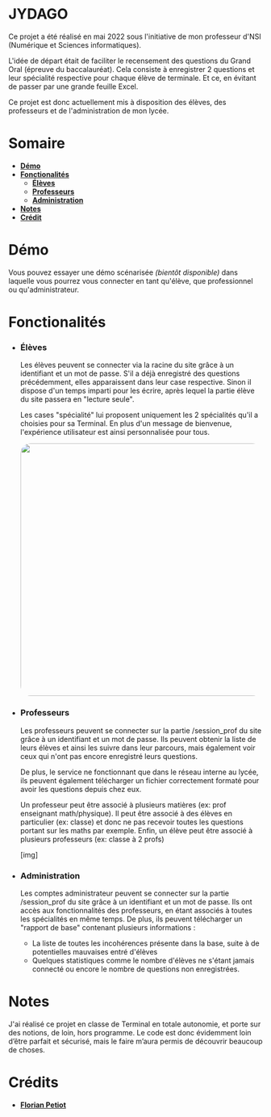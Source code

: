 # JYDAGO
Ce projet a été réalisé en mai 2022 sous l'initiative de mon professeur d'NSI (Numérique et Sciences informatiques).

L'idée de départ était de faciliter le recensement des questions du Grand Oral (épreuve du baccalauréat). Cela consiste à enregistrer 2 questions et leur spécialité respective pour chaque élève de terminale. Et ce, en évitant de passer par une grande feuille Excel.

Ce projet est donc actuellement mis à disposition des élèves, des professeurs et de l'administration de mon lycée.

# Somaire
* **[Démo](#démo)**
* **[Fonctionalités](#fonctionalités)**
	* **[Élèves](#élèves)**
	* **[Professeurs](#professeurs)**
	* **[Administration](#administration)**
* **[Notes](#notes)**
* **[Crédit](#Crédits)**

# Démo
Vous pouvez essayer une démo scénarisée *(bientôt disponible)* dans laquelle vous pourrez vous connecter en tant qu'élève, que professionnel ou qu'administrateur.

# Fonctionalités
* ### Élèves
	Les élèves peuvent se connecter via la racine du site grâce à un identifiant et un mot de passe. S'il a déjà enregistré des questions précédemment, elles apparaissent dans leur case respective. Sinon il dispose d'un temps imparti pour les écrire, après lequel la partie élève du site passera en "lecture seule".

	Les cases "spécialité" lui proposent uniquement les 2 spécialités qu'il a choisies pour sa Terminal. En plus d'un message de bienvenue, l'expérience utilisateur est ainsi personnalisée pour tous.

	<p align="center">
	<img src="https://i.imgur.com/A6OI9ID.png" width="500" style="border-radius: 20px">
	</p>
	
* ### Professeurs
	 Les professeurs peuvent se connecter sur la partie /session_prof du site grâce à un identifiant et un mot de passe. Ils peuvent obtenir la liste de leurs élèves et ainsi les suivre dans leur parcours, mais également voir ceux qui n'ont pas encore enregistré leurs questions.

	De plus, le service ne fonctionnant que dans le réseau interne au lycée, ils peuvent également télécharger un fichier correctement formaté pour avoir les questions depuis chez eux.

	Un professeur peut être associé à plusieurs matières (ex: prof enseignant math/physique). Il peut être associé à des élèves en particulier (ex: classe) et donc ne pas recevoir toutes les questions portant sur les maths par exemple. Enfin, un élève peut être associé à plusieurs professeurs (ex: classe à 2 profs)

	[img]

* ### Administration
	Les comptes administrateur peuvent se connecter sur la partie /session_prof du site grâce à un identifiant et un mot de passe. Ils ont accès aux fonctionnalités des professeurs, en étant associés à toutes les spécialités en même temps. De plus, ils peuvent télécharger un "rapport de base" contenant plusieurs informations :

	* La liste de toutes les incohérences présente dans la base, suite à de potentielles mauvaises entré d'élèves
    * Quelques statistiques comme le nombre d'élèves ne s'étant jamais connecté ou encore le nombre de questions non enregistrées.

# Notes
J'ai réalisé ce projet en classe de Terminal en totale autonomie, et porte sur des notions, de loin, hors programme. Le code est donc évidemment loin d’être parfait et sécurisé, mais le faire m’aura permis de découvrir beaucoup de choses.

# Crédits
* **[Florian Petiot](https://github.com/florianpetiot)**
